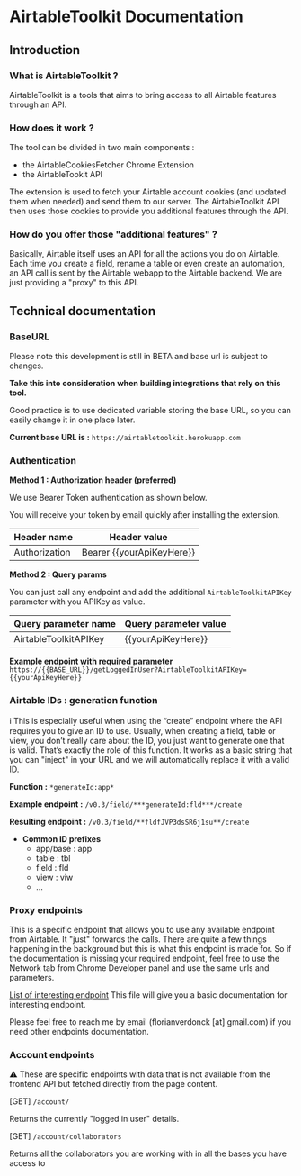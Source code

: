 # AirtableToolkit Documentation

## Introduction

### What is AirtableToolkit ?

AirtableToolkit is a tools that aims to bring access to all Airtable features through an API.

### How does it work ?

The tool can be divided in two main components :
- the AirtableCookiesFetcher Chrome Extension
- the AirtableTookit API

The extension is used to fetch your Airtable account cookies (and updated them when needed) and send them to our server.
The AirtableToolkit API then uses those cookies to provide you additional features through the API.

### How do you offer those "additional features" ?

Basically, Airtable itself uses an API for all the actions you do on Airtable.
Each time you create a field, rename a table or even create an automation, an API call is sent by the Airtable webapp to the Airtable backend.
We are just providing a "proxy" to this API.

## Technical documentation

### BaseURL

Please note this development is still in BETA and base url is subject to changes.

**Take this into consideration when building integrations that rely on this tool.**

Good practice is to use dedicated variable storing the base URL, so you can easily change it in one place later.

**Current base URL is :**
`https://airtabletoolkit.herokuapp.com`

### Authentication

**Method 1 : Authorization header (preferred)**

We use Bearer Token authentication as shown below.

You will receive your token by email quickly after installing the extension.

| Header name | Header value |
| --- | --- |
| Authorization | Bearer {{yourApiKeyHere}} |

**Method 2 : Query params**

You can just call any endpoint and add the additional `AirtableToolkitAPIKey` parameter with you APIKey as value.

| Query parameter name | Query parameter value |
| --- | --- |
| AirtableToolkitAPIKey | {{yourApiKeyHere}} |

**Example endpoint with required parameter**
`https://{{BASE_URL}}/getLoggedInUser?AirtableToolkitAPIKey={{yourApiKeyHere}}`

### Airtable IDs : generation function

<aside>
ℹ️ This is especially useful when using the “create” endpoint where the API requires you to give an ID to use.
Usually, when creating a field, table or view, you don’t really care about the ID, you just want to generate one that is valid. That’s exactly the role of this function.
It works as a basic string that you can "inject" in your URL and we will automatically replace it with a valid ID.
</aside>

**Function :** `*generateId:app*`

**Example endpoint :** `/v0.3/field/***generateId:fld***/create`

**Resulting endpoint :** `/v0.3/field/**fldfJVP3dsSR6j1su**/create`

- **Common ID prefixes**
    - app/base : app
    - table : tbl
    - field : fld
    - view : viw
    - …

### Proxy endpoints

This is a specific endpoint that allows you to use any available endpoint from Airtable.
It "just" forwards the calls. There are quite a few things happening in the background but this is what this endpoint is made for.
So if the documentation is missing your required endpoint, feel free to use the Network tab from Chrome Developer panel and use the same urls and parameters.

[List of interesting endpoint](./autogenerated_2022-07-28T20%3A50%3A47.463Z.md)
This file will give you a basic documentation for interesting endpoint.

Please feel free to reach me by email (florianverdonck [at] gmail.com) if you need other endpoints documentation.

### Account endpoints

⚠️ These are specific endpoints with data that is not available from the frontend API but fetched directly from the page content.

[GET] `/account/`

Returns the currently "logged in user" details.

[GET] `/account/collaborators`

Returns all the collaborators you are working with in all the bases you have access to